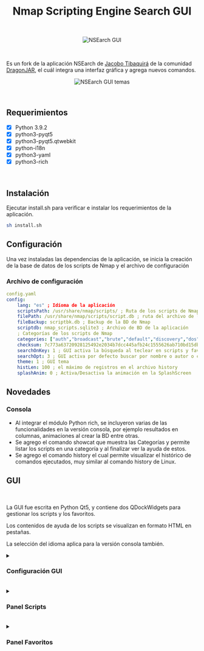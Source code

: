 <h1 align="center">Nmap Scripting Engine Search GUI</h1>
<br/>
<p align="center">
    <img title="NSEarch GUI" src="https://user-images.githubusercontent.com/77067446/189185315-69480289-690b-438d-ad8c-671aed562d03.gif"/>
</p>
<br>
<p>
    Es un fork de la aplicación NSEarch de <a href="https://github.com/jtibaquira/nsearch">Jacobo Tibaquirá</a> de la comunidad
    <a href="https://www.dragonjar.org">DragonJAR</a>, el cuál integra una interfaz gráfica y agrega nuevos comandos.
</p>
<p align="center">
    <img title="NSEarch GUI temas" src="https://user-images.githubusercontent.com/77067446/189005578-f5e44412-dfa5-42e7-a0d0-dfeb49a6c318.png"/>
</p>
<br/>
<h2>Requerimientos</h2>

- [x] Python 3.9.2
- [x] python3-pyqt5
- [x] python3-pyqt5.qtwebkit
- [x] python-i18n
- [x] python3-yaml
- [x] python3-rich

<br/>
<h2>Instalación</h2>
    <p>
        Ejecutar install.sh para verificar e instalar los requerimientos de la aplicación.
    </p>

```bash
sh install.sh
```

<h2>Configuración</h2>
    <p>Una vez instaladas las dependencias de la aplicación, se inicia la creación de la base de datos de los scripts de Nmap y el archivo de configuración</p>
    <h3>Archivo de configuración</h3>
    
```yaml
config.yaml
config:    
    lang: "es" ; Idíoma de la aplicación
    scriptsPath: /usr/share/nmap/scripts/ ; Ruta de los scripts de Nmap
    filePath: /usr/share/nmap/scripts/script.db ; ruta del archivo de la BD de Nmap
    fileBackup: scriptbk.db ; Backup de la BD de Nmap
    scriptdb: nmap_scripts.sqlite3 ; Archivo de BD de la aplicación
    ; Categorías de los scripts de Nmap
    categories: ["auth","broadcast","brute","default","discovery","dos","exploit","external","fuzzer","intrusive","malware","safe","version","vuln"]
    checksum: 7c773a63720928125492e2034b7dcc445afb24c1555626ab710bd15db7bf82a3 ; Hash del archivo de la BD
    searchOnKey: 1 ; GUI activa la búsqueda al teclear en scripts y favoritos
    searchOpt: 3 ; GUI activa por defecto buscar por nombre o autor o categoría  
    theme: 1 ; GUI tema
    histLen: 100 ; el máximo de registros en el archivo history
    splashAnim: 0 ; Activa/Desactiva la animación en la SplashScreen
```
    

<h2>Novedades</h2>
<h3>Consola</h3>

- Al integrar el módulo Python rich, se incluyeron varias de las funcionalidades en la versión consola, por ejemplo resultados en columnas, animaciones al crear la BD entre otras.
- Se agrego el comando showcat que muestra las Categorías y permite listar los scripts en una categoría y al finalizar ver la ayuda de estos.
- Se agrego el comando history el cual permite visualizar el histórico de comandos ejecutados, muy similar al comando history de Linux.


<h2>GUI</h2>
<br>
<p>La GUI fue escrita en Python Qt5, y contiene dos QDockWidgets para gestionar los scripts y los favoritos.</p>
<p>Los contenidos de ayuda de los scripts se visualizan en formato HTML en pestañas.</p>
<p>La selección del idioma aplica para la versión consola también.</p>

<details><summary><h3>Configuración GUI</h3></summary>
<br>
<p>Permite establecer las opciones de la interfaz.</p>
<br>
<p align="center">    
        <img src="https://user-images.githubusercontent.com/77067446/189161657-46ade1aa-723b-40e3-9c4c-70c14c362055.png"/>
</p>
<h4>Opciones</h4>
<br>    
Opción | Valores
 :--- | :---
Idioma | - Español<br>- Ingles
Tema | - Oscuro<br>- Claro<br>- Predeterminado
Buscar al teclear | - Activo<br>- Desactivo
Activar animación | - Activo<br>- Desactivo
Opciones de búsqueda | - Nombre<br>- Author<br>- categoría

</details>
<br>
<details><summary><h3>Panel Scripts</h3></summary>
<p>Permite gestionar los scripts NSE.</p>
<p align="center">   
    <img title="NSEarch panel scripts" src="https://user-images.githubusercontent.com/77067446/189177845-864da081-50bc-42de-99e3-389cab3f9c68.png"/>
</p>
<h4>Agregar script a favoritos</h4>
<p>Permite agregar un script a favoritos con un ranking.</p>
<p align="center">
    <img title="NSEarch Agregar script a favoritos" src="https://user-images.githubusercontent.com/77067446/189174323-2b75702e-e936-466c-a7af-aacbde47faae.png"/>
</p>
<p></p>
</details>
<br>
<details><summary><h3>Panel Favoritos</h3></summary>
<p>Permite gestionar los scripts favoritos.</p>
<p align="center">    
    <img title="NSEarch panel favoritos" src="https://user-images.githubusercontent.com/77067446/189177066-dc39edbe-cd3f-42e0-9d59-e9c4869fd501.png"/>   </p>
 <h4>Actualizar favoritos</h4>
 <p>Permite actualizar el ranking de un script favorito.</p>
 <p align="center">
    <img title="NSEarch actualizar favorito" src="https://user-images.githubusercontent.com/77067446/189179248-5805f7c4-23e9-45e8-8b51-6c8062feaa9f.png"/>    
 </p>
</details>
